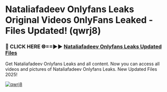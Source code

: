 # Nataliafadeev Onlyfans Leaks Original Videos 0nlyFans Leaked - Files Updated! (qwrj8)

<h3>🔴 CLICK HERE 🌐==►► <a href="https://tinyurl.com/2jnfzry5" rel="nofollow">Nataliafadeev Onlyfans Leaks Updated Files</a></h3>

Get Nataliafadeev Onlyfans Leaks and all content. Now you can access all videos and pictures of Nataliafadeev Onlyfans Leaks. New Updated Files 2025!

[![qwrj8](https://i.imgur.com/GyGTBgg.gif)](https://tinyurl.com/2jnfzry5)
